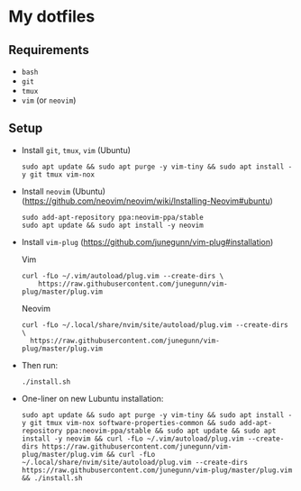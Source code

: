 # My dotfiles

## Requirements
- `bash`
- `git`
- `tmux`
- `vim` (or `neovim`)

## Setup
- Install `git`, `tmux`, `vim` (Ubuntu)
  ```
  sudo apt update && sudo apt purge -y vim-tiny && sudo apt install -y git tmux vim-nox
  ```
- Install `neovim` (Ubuntu) (https://github.com/neovim/neovim/wiki/Installing-Neovim#ubuntu)
  ```
  sudo add-apt-repository ppa:neovim-ppa/stable
  sudo apt update && sudo apt install -y neovim
  ```

- Install `vim-plug` (https://github.com/junegunn/vim-plug#installation)
  
  Vim
  ```
  curl -fLo ~/.vim/autoload/plug.vim --create-dirs \
      https://raw.githubusercontent.com/junegunn/vim-plug/master/plug.vim
  ```
  Neovim
  ```
  curl -fLo ~/.local/share/nvim/site/autoload/plug.vim --create-dirs \
    https://raw.githubusercontent.com/junegunn/vim-plug/master/plug.vim
  ```

- Then run:
  ```
  ./install.sh
  ```

- One-liner on new Lubuntu installation:
  ```
  sudo apt update && sudo apt purge -y vim-tiny && sudo apt install -y git tmux vim-nox software-properties-common && sudo add-apt-repository ppa:neovim-ppa/stable && sudo apt update && sudo apt install -y neovim && curl -fLo ~/.vim/autoload/plug.vim --create-dirs https://raw.githubusercontent.com/junegunn/vim-plug/master/plug.vim && curl -fLo ~/.local/share/nvim/site/autoload/plug.vim --create-dirs https://raw.githubusercontent.com/junegunn/vim-plug/master/plug.vim && ./install.sh
  ```
